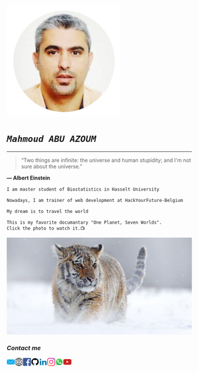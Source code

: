 ![Me](./img/Mah-pic.png)


# _```Mahmoud ABU AZOUM```_
***

> “Two things are infinite: the universe and human stupidity; and I'm not sure about the universe.” 

**― Albert Einstein**


```
I am master student of Biostatistics in Hasselt University
```
```
Nowadays, I am trainer of web development at HackYourFuture-Belgium
```
```
My dream is to travel the world
```
```
This is my favorite documantary "One Planet, Seven Worlds".
Click the photo to watch it.📺
```
[![Tiger](./img/tiger.jpg)](https://www.youtube.com/playlist?list=PLe2nGhEGXFVsDrXVCGigvaro5reqivLv6)


### _Contact me_

[<img align="left" alt="Contact me" width="22px" src="./img/mail-icon.png" />](mailto:krakla@gmail.com)
[<img align="left" alt="Github" width="22px" src="./img/web-icon.png" />](https://krakla.github.io)
[<img align="left" alt="Facebook" width="22px" src="./img/fb-icon.png" />](https://www.facebook.com/mazoum)
[<img align="left" alt="Github" width="22px" src="./img/github-icon.png" />](https://github.com/krakla)
[<img align="left" alt="Linkedin" width="22px" src="./img/linkedin-icon.png" />](mailto:krakla@gmail.com)
[<img align="left" alt="Instagram" width="22px" src="./img/insta-icon.png" />](mailto:krakla@gmail.com)
[<img align="left" alt="Whatsapp" width="22px" src="./img/whatsapp-icon.png" />](mailto:krakla@gmail.com)
[<img align="left" alt="Youtube" width="22px" src="./img/youtube-icon.png" />](mailto:krakla@gmail.com)
